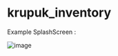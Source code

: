 # krupuk_inventory

Example SplashScreen :

![image](https://user-images.githubusercontent.com/30398479/90397186-acc31f00-e0c1-11ea-985c-32c1a1e49597.png)
